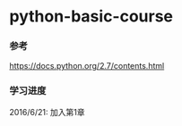 # python-basic-course

### 参考 ###
https://docs.python.org/2.7/contents.html


### 学习进度 ###
2016/6/21: 加入第1章
